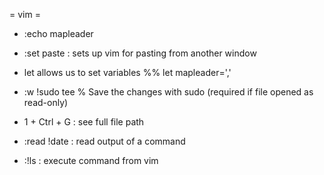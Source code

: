 = vim =
* :echo mapleader

* :set paste : sets up vim for pasting from another window


* let allows us to set variables
%% let mapleader=','

* :w !sudo tee %
Save the changes with sudo (required if file opened as read-only)

* 1 + Ctrl + G : see full file path
* :read !date : read output of a command
* :!ls : execute command from vim
